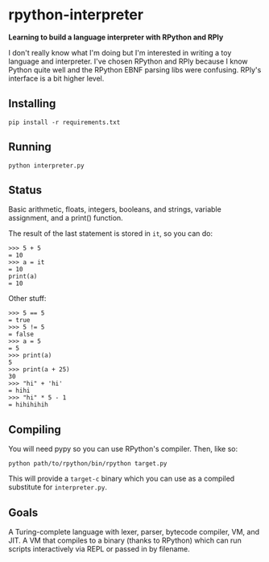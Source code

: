 # rpython-interpreter
**Learning to build a language interpreter with RPython and RPly**

I don't really know what I'm doing but I'm interested in writing a toy language and interpreter. 
I've chosen RPython and RPly because I know Python quite well and the RPython EBNF parsing libs were confusing. 
RPly's interface is a bit higher level.

## Installing

`pip install -r requirements.txt`

## Running

`python interpreter.py`

## Status

Basic arithmetic, floats, integers, booleans, and strings, variable assignment, and a print() function.

The result of the last statement is stored in `it`, so you can do: 

```
>>> 5 + 5
= 10
>>> a = it
= 10
print(a)
= 10
```

Other stuff:

```
>>> 5 == 5
= true
>>> 5 != 5
= false
>>> a = 5
= 5
>>> print(a)
5
>>> print(a + 25)
30
>>> "hi" + 'hi'
= hihi
>>> "hi" * 5 - 1
= hihihihih
```

## Compiling

You will need pypy so you can use RPython's compiler. Then, like so:

`python path/to/rpython/bin/rpython target.py`

This will provide a `target-c` binary which you can use as a compiled substitute for `interpreter.py`.

## Goals

A Turing-complete language with lexer, parser, bytecode compiler, VM, and JIT. 
A VM that compiles to a binary (thanks to RPython) which can run scripts interactively via REPL or passed in by filename.

